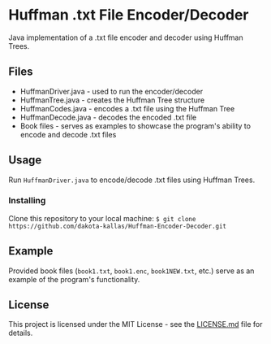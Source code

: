 # Huffman .txt File Encoder/Decoder

Java implementation of a .txt file encoder and decoder using Huffman Trees.

## Files

- HuffmanDriver.java - used to run the encoder/decoder
- HuffmanTree.java - creates the Huffman Tree structure
- HuffmanCodes.java - encodes a .txt file using the Huffman Tree
- HuffmanDecode.java - decodes the encoded .txt file
- Book files - serves as examples to showcase the program's ability to encode and decode .txt files

## Usage

Run `HuffmanDriver.java` to encode/decode .txt files using Huffman Trees.

### Installing

Clone this repository to your local machine:
`$ git clone https://github.com/dakota-kallas/Huffman-Encoder-Decoder.git`

## Example

Provided book files (`book1.txt`, `book1.enc`, `book1NEW.txt`, etc.) serve as an example of the program's functionality.

## License

This project is licensed under the MIT License - see the [LICENSE.md](LICENSE.md) file for details.
